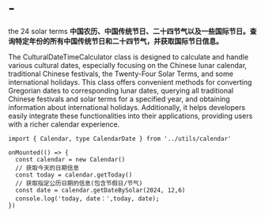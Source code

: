 # -
the 24 solar terms
**中国农历、中国传统节日、二十四节气以及一些国际节日。查询特定年份的所有中国传统节日和二十四节气，并获取国际节日信息。**

The CulturalDateTimeCalculator class is designed to calculate and handle various cultural dates, especially focusing on the Chinese lunar calendar, traditional Chinese festivals, the Twenty-Four Solar Terms, and some international holidays. This class offers convenient methods for converting Gregorian dates to corresponding lunar dates, querying all traditional Chinese festivals and solar terms for a specified year, and obtaining information about international holidays. Additionally, it helps developers easily integrate these functionalities into their applications, providing users with a richer calendar experience.

```
import { Calendar, type CalendarDate } from '../utils/calendar'

onMounted(() => {
  const calendar = new Calendar()
  // 获取今天的日期信息
  const today = calendar.getToday()
  // 获取指定公历日期的信息(包含节假日/节气)
  const date = calendar.getDateBySolar(2024, 12,6)
  console.log('today, date：',today, date);
})
